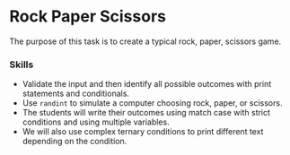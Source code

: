 # Rock Paper Scissors
The purpose of this task is to create a typical rock, paper, scissors game.

### Skills
- Validate the input and then identify all possible outcomes with print statements and conditionals.
- Use `randint` to simulate a computer choosing rock, paper, or scissors.
- The students will write their outcomes using match case with strict conditions and using multiple variables.
- We will also use complex ternary conditions to print different text depending on the condition.

